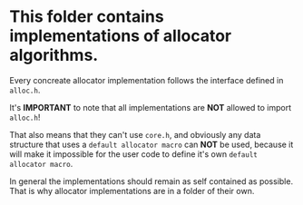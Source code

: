 # This folder contains implementations of allocator algorithms.

Every concreate allocator implementation follows the interface defined in `alloc.h`.

It's **IMPORTANT** to note that all implementations are **NOT** allowed to import `alloc.h`!

That also means that they can't use `core.h`, and obviously any data structure that uses a `default allocator macro` can **NOT** be used, because it will make it impossible for the user code to define it's own `default allocator macro`.

In general the implementations should remain as self contained as possible. That is why allocator implementations are in a folder of their own.
